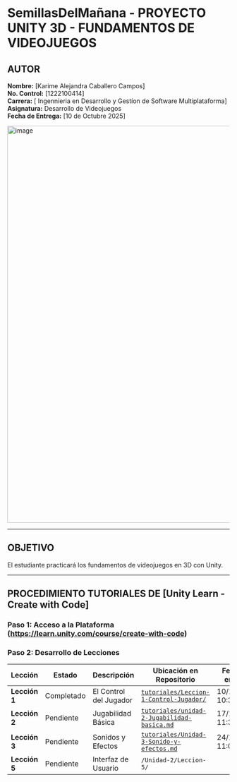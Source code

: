 # SemillasDelMañana - PROYECTO UNITY 3D - FUNDAMENTOS DE VIDEOJUEGOS



## AUTOR
**Nombre:** [Karime Alejandra Caballero Campos]  
**No. Control:** [1222100414]  
**Carrera:** [ Ingennieria en Desarrollo  y Gestíon de Software Multiplataforma]  
**Asignatura:** Desarrollo de Videojuegos   
**Fecha de Entrega:** [10 de Octubre 2025]

<img width="1200" height="900" alt="image" src="https://github.com/user-attachments/assets/9449e15a-4812-4135-b3e9-fcf1a3c12a6e" />

---

##  OBJETIVO
El estudiante practicará los fundamentos de videojuegos en 3D con Unity.

---

## PROCEDIMIENTO TUTORIALES DE [Unity Learn - Create with Code]

### **Paso 1: Acceso a la Plataforma** (https://learn.unity.com/course/create-with-code)
### **Paso 2: Desarrollo de Lecciones**
| Lección | Estado | Descripción | Ubicación en Repositorio | Fecha de entrega |
|---------|--------|-------------|--------------------------|------------------|
| **Lección 1** | Completado | El Control del Jugador |  [ `tutoriales/Leccion-1-Control-Jugador/`](tutoriales/Leccion-1-Control-Jugador/) | 10/10/2025 10:39|
| **Lección 2** | Pendiente | Jugabilidad Básica  | [ `tutoriales/unidad-2-Jugabilidad-basica.md`](tutoriales/unidad-2-Jugabilidad-basica.md) | 17/10/2025 11:35|
| **Lección 3** | Pendiente | Sonidos y Efectos | [`tutoriales/Unidad-3-Sonido-y-efectos.md`](`tutoriales/Unidad-3-Sonido-y-efectos.md`) | 24/10/2025 11:00|
| **Lección 5** | Pendiente | Interfaz de Usuario | `/Unidad-2/Leccion-5/` |





